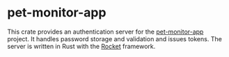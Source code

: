 # pet-monitor-app

This crate provides an authentication server for the
[pet-monitor-app](https://github.com/Stonks3141/pet-monitor-app) project. It
handles password storage and validation and issues tokens. The server is written
in Rust with the [Rocket](https://rocket.rs) framework.

